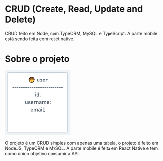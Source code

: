 # CRUD (Create, Read, Update and Delete)
CRUD feito em Node, com TypeORM, MySQL e TypeScript. A parte mobile está sendo feita com react native.

# Sobre o projeto
<img src="./assets/tabela.png">

O projeto é um CRUD simples com apenas uma tabela, o projeto é feito em NodeJS, TypeORM e MySQL. 
A parte mobile é feita em React Native e tem como único objetivo consumir a API.

#


